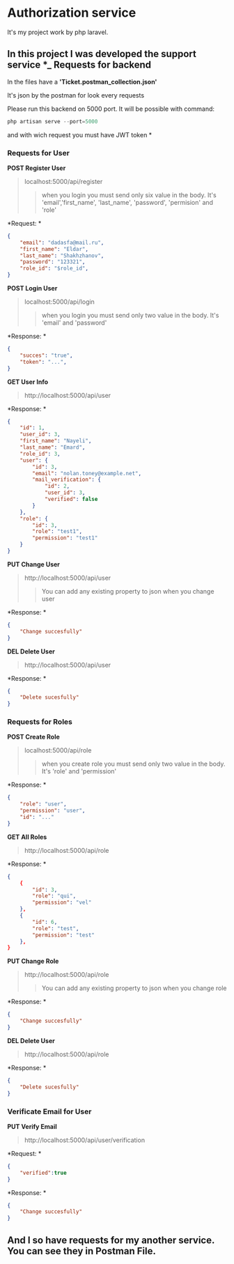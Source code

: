 Authorization service
===============
It's my project work by php laravel.

In this project I was developed the support service
*_
Requests for backend
--------------------
In the files have a **'Ticket.postman_collection.json'**

It's json by the postman for look every requests

Please run this backend on 5000 port. It will be possible with command: 

```php
php artisan serve --port=5000
```

and with wich request you must have JWT token
*

### Requests for User

**POST Register User**
>localhost:5000/api/register
>>when you login you must send only six value in the body. It's 'email','first_name', 'last_name', 'password', 'permision' and 'role'

*Request: *
```json
{
    "email": "dadasfa@mail.ru",
    "first_name": "Eldar",
    "last_name": "Shakhzhanov",
    "password": "123321",
    "role_id": "$role_id",
}
```

**POST Login User**
>localhost:5000/api/login
>>when you login you must send only two value in the body. It's 'email' and 'password'

*Response: *
```json
{
    "succes": "true",
    "token": "...",
}
```

**GET User Info**
>http://localhost:5000/api/user

*Response: *
```json
{
    "id": 1,
    "user_id": 3,
    "first_name": "Nayeli",
    "last_name": "Emard",
    "role_id": 3,
    "user": {
        "id": 3,
        "email": "nolan.toney@example.net",
        "mail_verification": {
            "id": 2,
            "user_id": 3,
            "verified": false
        }
    },
    "role": {
        "id": 3,
        "role": "test1",
        "permission": "test1"
    }
}
```

**PUT Change User**
>http://localhost:5000/api/user
>> You can add any existing property to json when you change user

*Response: *
```json
{
    "Change succesfully"
}
```

**DEL Delete User**
>http://localhost:5000/api/user

*Response: *
```json
{
    "Delete sucesfully"
}

```

### Requests for Roles

**POST Create Role**
>localhost:5000/api/role
>>when you create role you must send only two value in the body. It's 'role' and 'permission'

*Response: * 
```json
{
    "role": "user",
    "permission": "user",
    "id": "..."
}
```

**GET All Roles**
>http://localhost:5000/api/role

*Response: *
```json
{
    {
        "id": 3,
        "role": "qui",
        "permission": "vel"
    },
    {
        "id": 6,
        "role": "test",
        "permission": "test"
    },
}
```

**PUT Change Role**
>http://localhost:5000/api/role
>> You can add any existing property to json when you change role

*Response: *
```json
{
    "Change succesfully"
}
```

**DEL Delete User**
>http://localhost:5000/api/role

*Response: *
```json
{   
    "Delete sucesfully"
}
```
### Verificate Email for User
**PUT Verify Email**
>http://localhost:5000/api/user/verification

*Request: *
```json
{
    "verified":true
}
```


*Response: *
```json
{
    "Change succesfully"
}
```




## And I so have requests for my another service. You can see they in Postman File.